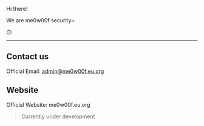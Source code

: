 Hi there!

We are me0w00f security~

🙃

---
## Contact us
Official Email: admin@me0w00f.eu.org
## Website
Official Website: me0w00f.eu.org
> Currently under development
